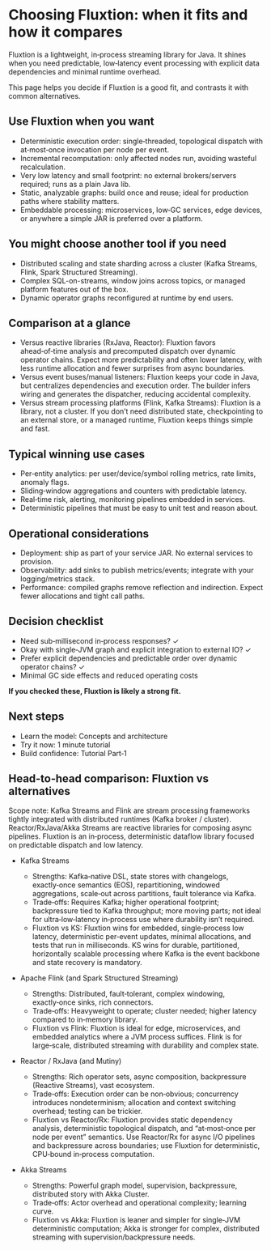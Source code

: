 # Choosing Fluxtion: when it fits and how it compares

Fluxtion is a lightweight, in‑process streaming library for Java. It shines when you need predictable, low‑latency event
processing with explicit data dependencies and minimal runtime overhead.

This page helps you decide if Fluxtion is a good fit, and contrasts it with common alternatives.

## Use Fluxtion when you want

- Deterministic execution order: single‑threaded, topological dispatch with at‑most‑once invocation per node per event.
- Incremental recomputation: only affected nodes run, avoiding wasteful recalculation.
- Very low latency and small footprint: no external brokers/servers required; runs as a plain Java lib.
- Static, analyzable graphs: build once and reuse; ideal for production paths where stability matters.
- Embeddable processing: microservices, low‑GC services, edge devices, or anywhere a simple JAR is preferred over a
  platform.

## You might choose another tool if you need

- Distributed scaling and state sharding across a cluster (Kafka Streams, Flink, Spark Structured Streaming).
- Complex SQL-on-streams, window joins across topics, or managed platform features out of the box.
- Dynamic operator graphs reconfigured at runtime by end users.

## Comparison at a glance

- Versus reactive libraries (RxJava, Reactor): Fluxtion favors ahead‑of‑time analysis and precomputed dispatch over
  dynamic operator chains. Expect more predictability and often lower latency, with less runtime allocation and fewer
  surprises from async boundaries.
- Versus event buses/manual listeners: Fluxtion keeps your code in Java, but centralizes dependencies and execution
  order. The builder infers wiring and generates the dispatcher, reducing accidental complexity.
- Versus stream processing platforms (Flink, Kafka Streams): Fluxtion is a library, not a cluster. If you don’t need
  distributed state, checkpointing to an external store, or a managed runtime, Fluxtion keeps things simple and fast.

## Typical winning use cases

- Per‑entity analytics: per user/device/symbol rolling metrics, rate limits, anomaly flags.
- Sliding‑window aggregations and counters with predictable latency.
- Real‑time risk, alerting, monitoring pipelines embedded in services.
- Deterministic pipelines that must be easy to unit test and reason about.

## Operational considerations

- Deployment: ship as part of your service JAR. No external services to provision.
- Observability: add sinks to publish metrics/events; integrate with your logging/metrics stack.
- Performance: compiled graphs remove reflection and indirection. Expect fewer allocations and tight call paths.

## Decision checklist

- Need sub‑millisecond in‑process responses? ✓
- Okay with single‑JVM graph and explicit integration to external IO? ✓
- Prefer explicit dependencies and predictable order over dynamic operator chains? ✓
- Minimal GC side effects and reduced operating costs

**If you checked these, Fluxtion is likely a strong fit.**

## Next steps

- Learn the model: Concepts and architecture
- Try it now: 1 minute tutorial
- Build confidence: Tutorial Part‑1

## Head‑to‑head comparison: Fluxtion vs alternatives

Scope note: Kafka Streams and Flink are stream processing frameworks tightly integrated with distributed runtimes (Kafka
broker / cluster). Reactor/RxJava/Akka Streams are reactive libraries for composing async pipelines. Fluxtion is an
in‑process, deterministic dataflow library focused on predictable dispatch and low latency.

- Kafka Streams
    - Strengths: Kafka‑native DSL, state stores with changelogs, exactly‑once semantics (EOS), repartitioning, windowed
      aggregations, scale‑out across partitions, fault tolerance via Kafka.
    - Trade‑offs: Requires Kafka; higher operational footprint; backpressure tied to Kafka throughput; more moving
      parts; not ideal for ultra‑low‑latency in‑process use where durability isn’t required.
    - Fluxtion vs KS: Fluxtion wins for embedded, single‑process low latency, deterministic per‑event updates, minimal
      allocations, and tests that run in milliseconds. KS wins for durable, partitioned, horizontally scalable
      processing where Kafka is the event backbone and state recovery is mandatory.

- Apache Flink (and Spark Structured Streaming)
    - Strengths: Distributed, fault‑tolerant, complex windowing, exactly‑once sinks, rich connectors.
    - Trade‑offs: Heavyweight to operate; cluster needed; higher latency compared to in‑memory library.
    - Fluxtion vs Flink: Fluxtion is ideal for edge, microservices, and embedded analytics where a JVM process suffices.
      Flink is for large‑scale, distributed streaming with durability and complex state.

- Reactor / RxJava (and Mutiny)
    - Strengths: Rich operator sets, async composition, backpressure (Reactive Streams), vast ecosystem.
    - Trade‑offs: Execution order can be non‑obvious; concurrency introduces nondeterminism; allocation and context
      switching overhead; testing can be trickier.
    - Fluxtion vs Reactor/Rx: Fluxtion provides static dependency analysis, deterministic topological dispatch, and
      “at‑most‑once per node per event” semantics. Use Reactor/Rx for async I/O pipelines and backpressure across
      boundaries; use Fluxtion for deterministic, CPU‑bound in‑process computation.

- Akka Streams
    - Strengths: Powerful graph model, supervision, backpressure, distributed story with Akka Cluster.
    - Trade‑offs: Actor overhead and operational complexity; learning curve.
    - Fluxtion vs Akka: Fluxtion is leaner and simpler for single‑JVM deterministic computation; Akka is stronger for
      complex, distributed streaming with supervision/backpressure needs.
